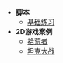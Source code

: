 * **脚本**
    * [基础练习](Unity3D-note/Practice-Scripts)
* **2D游戏案例**
    * [拾荒者](Unity3D-note/2Dproject-Roguelike)
    * [坦克大战](Unity3D-note/TankGame)
